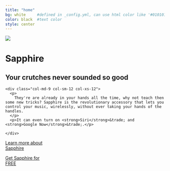```yaml
---
title: "home"
bg: white     #defined in _config.yml, can use html color like '#010101'
color: black  #text color
style: center
---
```


<div class="fluid-container">
  <div class="row">
    <div class="col-md-3 col-sm-3 col-xs-6">
      <div class="phone">
        <img class="img-responsive img-rounded" src="{{ site.url }}/img/hero_cropped.jpg">
      </div>
    </div>
    <div class="col-md-9 col-sm-6 col-xs-6">
      <div class="pull-middle">
        <h1 class="h1 page-header">Sapphire</h1>
        <h2>Your crutches never sounded so good</h2>
      </div>
    </div>
  
    <div class="col-md-9 col-sm-12 col-xs-12">
      <p>
        They're are already in your hands all the time, why not teach then some new tricks? Sapphire is the revolutionary accessory that lets you control your music, wirelessly, without ever taking your hands of the handles.
      </p>
      <p>It can even turn on <strong>Siri</strong>&trade; and <strong>Google Now</strong>&trade;.</p>
      
    </div>
  </div>
  <div class="row">
    <div class="col-md-3 col-md-offset-3 col-xs-12">
      <p>
        <a href="#b-what" class="btn-lg btn-primary btn-block cta-btn"><span>Learn more about<br>Sapphire</span></a>
      </p>
    </div>
    <div class="col-md-3 col-xs-12">
      <p>
        <a href="#c-beta" class="btn-lg btn-success btn-block cta-btn"><span>Get Sapphire for<br>FREE</span></a>
      </p>
    </div>

  </div>
</div>